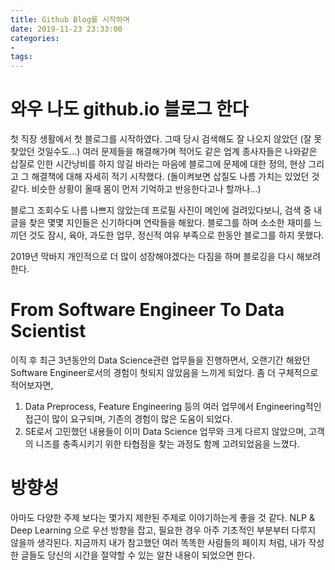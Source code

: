 ```yaml
---
title: Github Blog를 시작하며
date: 2019-11-23 23:33:00
categories:
- 
tags:
---
```


# 와우 나도 github.io 블로그 한다

첫 직장 생활에서 첫 블로그를 시작하였다.
그때 당시 검색해도 잘 나오지 않았던 (잘 못찾았던 것일수도...) 여러 문제들을 해결해가며
적어도 같은 업계 종사자들은 나와같은 삽질로 인한 시간낭비를 하지 않길 바라는 마음에
블로그에 문제에 대한 정의, 현상 그리고 그 해결책에 대해 자세히 적기 시작했다.
(돌이켜보면 삽질도 나름 가치는 있었던 것 같다. 비슷한 상황이 올때 몸이 먼저 기억하고 반응한다고나 할까나...)

블로그 조회수도 나름 나쁘지 않았는데
프로필 사진이 메인에 걸려있다보니, 검색 중 내 글을 찾은 몇몇 지인들은 신기하다며 연락들을 해왔다.
블로그를 하며 소소한 재미를 느끼던 것도 잠시,
육아, 과도한 업무, 정신적 여유 부족으로 한동안 블로그를 하지 못했다.

2019년 막바지
개인적으로 더 많이 성장해야겠다는 다짐을 하며
블로깅을 다시 해보려 한다.


# From Software Engineer To Data Scientist

이직 후 최근 3년동안의 Data Science관련 업무들을 진행하면서, 오랜기간 해왔던 Software Engineer로서의 경험이 헛되지 않았음을 느끼게 되었다. 좀 더 구체적으로 적어보자면,
1. Data Preprocess, Feature Engineering 등의 여러 업무에서 Engineering적인 접근이 많이 요구되며, 기존의 경험이 많은 도움이 되었다.
2. SE로서 고민했던 내용들이 이미 Data Science 업무와 크게 다르지 않았으며, 고객의 니즈를 충족시키기 위한 타협점을 찾는 과정도 함께 고려되었음을 느꼈다.

# 방향성
아마도 다양한 주제 보다는 몇가지 제한된 주제로 이야기하는게 좋을 것 같다.
NLP & Deep Learning 으로 우선 방향을 잡고, 필요한 경우 아주 기초적인 부분부터 다루지 않을까 생각된다.
지금까지 내가 참고했던 여러 똑똑한 사람들의 페이지 처럼,
내가 작성한 글들도 당신의 시간을 절약할 수 있는 알찬 내용이 되었으면 한다.
